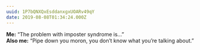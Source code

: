 ```yaml
---
uuid: 1P7bQNXQxEsddanxgxUOARv49qY
date: 2019-08-08T01:34:24.000Z
---
```


**Me:** “The problem with imposter syndrome is…”  
**Also me:** “Pipe down you moron, you don’t know what you’re talking about.”